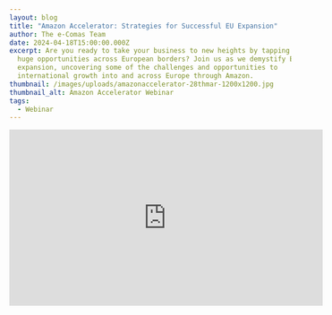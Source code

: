 ```yaml
---
layout: blog
title: "Amazon Accelerator: Strategies for Successful EU Expansion"
author: The e-Comas Team
date: 2024-04-18T15:00:00.000Z
excerpt: Are you ready to take your business to new heights by tapping into the
  huge opportunities across European borders? Join us as we demystify EU
  expansion, uncovering some of the challenges and opportunities to
  international growth into and across Europe through Amazon.
thumbnail: /images/uploads/amazonaccelerator-28thmar-1200x1200.jpg
thumbnail_alt: Amazon Accelerator Webinar
tags:
  - Webinar
---
```

<iframe width="560" height="315" src="https://www.youtube-nocookie.com/embed/Pl6POc_cPMY?si=ebeJQWpe_i8f0JWU" title="YouTube video player" frameborder="0" allow="accelerometer; autoplay; clipboard-write; encrypted-media; gyroscope; picture-in-picture; web-share" referrerpolicy="strict-origin-when-cross-origin" allowfullscreen></iframe>